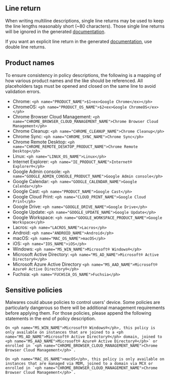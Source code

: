 ## Line return
When writing multiline descriptions, single line returns may be used to keep
the line lengths reasonably short (~80 characters). Those single line returns
will be ignored in the generated [documentation](https://chromeenterprise.google/intl/en_ca/policies).

If you want an explicit line return in the generated [documentation](https://chromeenterprise.google/intl/en_ca/policies),
use double line returns.

## Product names
To ensure consistency in policy descriptions, the following is a mapping of
how various product names and the like should be referenced. All placeholders
tags must be opened and closed on the same line to avoid validation errors.

* Chrome: `<ph name="PRODUCT_NAME">$1<ex>Google Chrome</ex></ph>`
* ChromeOS: `<ph name="PRODUCT_OS_NAME">$2<ex>Google ChromeOS</ex></ph>`
* Chrome Browser Cloud Management: `<ph name="CHROME_BROWSER_CLOUD_MANAGEMENT_NAME">Chrome Browser Cloud Management</ph>`
* Chrome Cleanup: `<ph name="CHROME_CLEANUP_NAME">Chrome Cleanup</ph>`
* Chrome Sync: `<ph name="CHROME_SYNC_NAME">Chrome Sync</ph>`
* Chrome Remote Desktop: `<ph name="CHROME_REMOTE_DESKTOP_PRODUCT_NAME">Chrome Remote Desktop</ph>`
* Linux: `<ph name="LINUX_OS_NAME">Linux</ph>`
* Internet Explorer: `<ph name="IE_PRODUCT_NAME">Internet® Explorer®</ph>`
* Google Admin console: `<ph name="GOOGLE_ADMIN_CONSOLE_PRODUCT_NAME">Google Admin console</ph>`
* Google Calendar: `<ph name="GOOGLE_CALENDAR_NAME">Google Calendar</ph>`
* Google Cast: `<ph name="PRODUCT_NAME">Google Cast</ph>`
* Google Cloud Print: `<ph name="CLOUD_PRINT_NAME">Google Cloud Print</ph>`
* Google Drive: `<ph name="GOOGLE_DRIVE_NAME">Google Drive</ph>`
* Google Update: `<ph name="GOOGLE_UPDATE_NAME">Google Update</ph>`
* Google Workspace: `<ph name="GOOGLE_WORKSPACE_PRODUCT_NAME">Google Workspace</ph>`
* Lacros: `<ph name="LACROS_NAME">Lacros</ph>`
* Android: `<ph name="ANDROID_NAME">Android</ph>`
* macOS: `<ph name="MAC_OS_NAME">macOS</ph>`
* iOS: `<ph name="IOS_NAME">iOS</ph>`
* Windows: `<ph name="MS_WIN_NAME">Microsoft® Windows®</ph>`
* Microsoft Active Directory: `<ph name="MS_AD_NAME">Microsoft® Active Directory®</ph>`
* Microsoft Azure Active Directory `<ph name="MS_AAD_NAME">Microsoft® Azure® Active Directory®</ph>`
* Fuchsia: `<ph name="FUCHSIA_OS_NAME">Fuchsia</ph>`

## Sensitive policies
Malwares could abuse policies to control users' device. Some policies are
particularly dangerous so there will be additional management requirements
before applying them. For those policies, please append the following statements
in the end of policy description.
```
On <ph name="MS_WIN_NAME">Microsoft® Windows®</ph>, this policy is only available on instances that are joined to a <ph name="MS_AD_NAME">Microsoft® Active Directory®</ph> domain, joined to <ph name="MS_AAD_NAME">Microsoft® Azure® Active Directory®</ph>` or enrolled in `<ph name="CHROME_BROWSER_CLOUD_MANAGEMENT_NAME">Chrome Browser Cloud Management</ph>`.

On <ph name="MAC_OS_NAME">macOS</ph>, this policy is only available on instances that are managed via MDM, joined to a domain via MCX or enrolled in `<ph name="CHROME_BROWSER_CLOUD_MANAGEMENT_NAME">Chrome Browser Cloud Management</ph>`.
```
